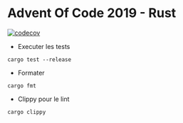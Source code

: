 # Advent Of Code 2019 - Rust

[![codecov](https://codecov.io/gh/alocquet/aoc-2019/branch/master/graph/badge.svg)](https://codecov.io/gh/alocquet/aoc-2019)

* Executer les tests
```
cargo test --release
```

* Formater
```
cargo fmt
```

* Clippy pour le lint
```
cargo clippy
```
